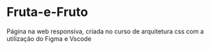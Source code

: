 # Fruta-e-Fruto
Página na web responsiva, criada no curso de arquitetura css com a utilização do Figma e Vscode
